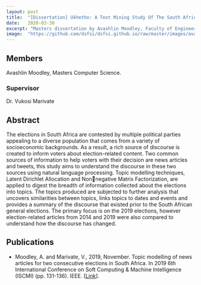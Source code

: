 ```yaml
---
layout: post
title:  "[Dissertation] Ukhetho: A Text Mining Study Of The South African General Elections"
date:   2020-03-30
excerpt: "Masters dissertation by Avashlin Moodley, Faculty of Engineering, Built Environment and Information Technology University of Pretoria, Pretoria"
image:  "https://github.com/dsfsi/dsfsi.github.io/raw/master/images/avashlinImg.png"
---
```

## Members
Avashlin Moodley, Masters Computer Science.
### Supervisor
Dr. Vukosi Marivate
## Abstract
The elections in South Africa are contested by multiple political parties appealing to a diverse population that comes from a variety of socioeconomic backgrounds. As a result, a rich source of discourse is created to inform voters about election-related content. Two common sources of information to help voters with their decision are news articles and tweets, this study aims to understand the discourse in these two sources using natural language processing. Topic modelling techniques, Latent Dirichlet Allocation and Nonnegative Matrix Factorization, are applied to digest the breadth of information collected about the elections into topics. The topics produced are subjected to further analysis that uncovers similarities between topics, links topics to dates and events and provides a summary of the discourse that existed prior to the South African general elections. The primary focus is on the 2019 elections, however election-related articles from 2014 and 2019 were also compared to understand how the discourse has changed.

## Publications

* Moodley, A. and Marivate, V., 2019, November. Topic modelling of news articles for two consecutive elections in South Africa. In 2019 6th International Conference on Soft Computing & Machine Intelligence (ISCMI) (pp. 131-136). IEEE. [[Link](https://ieeexplore.ieee.org/abstract/document/9004342?casa_token=yp-bWRNymz0AAAAA:War0Re-_aGxD0-uLS1ObLuoLQQo-hOUVErmOZhBitYXHolvIkBFfJVLi7IOUHYbuiDmXhuczkVw)].

